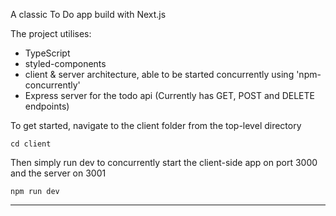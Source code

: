 A classic To Do app build with Next.js

The project utilises:
- TypeScript
- styled-components
- client & server architecture, able to be started concurrently using 'npm-concurrently'
- Express server for the todo api (Currently has GET, POST and DELETE endpoints)


To get started, navigate to the client folder from the top-level directory

```
cd client
```
Then simply run dev to concurrently start the client-side app on port 3000 and the server on 3001

```
npm run dev
```
___
